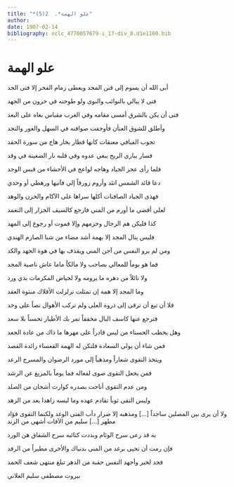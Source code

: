 ```yaml
---
title: "*علو الهمة*.  2(5)"
author: 
date: 1907-02-14
bibliography: oclc_4770057679-i_17-div_8.d1e1160.bib
---
```




#  علو الهمة 


 أبى الله أن يسوم إلى قنن المجد   ويعطى زمام الفخر إلا فتى الجد  

 فتى لا يبالي بالنوائب والنوى   ولو طوحته في حزون من الجهد  

 فتى أن يكن بالشرق أمسى مقامه   وفي الغرب مقباس بغاه على البعد  

 وأطلق للشوق العنأن فأوجفت   صوافنه في السهل والغور والنجد  

 تجوب الفيافي معنقات كانها   قطار بخار هاج من سورة الحقد  

 فسار يباري الريح يبغي عدوه   وفي قلبه نار الضغينة في وقد  

 فلما رأى عجز الجياد وهاجه   لواعج في الأحشاء من قبس الوجد  

 دعا قائد الشمس اتئد وأروم زورقاً   إلي فآتيها ورهطي أو وحدي  

 فهذى الجياد الصافنات أكلها   سراها على الآكام والحزن والوهد  

 لعلي أقضي ما أورم من المني   فارجع كالسيف الجزار إلى التغمد  

 كذا فليكن هم الرجال وحزمهم   وإلا فموت أو رجوع إلى المهد  

 فليس ينال المجد إلا بهمة   أشد مضاء من شبا الصارم الهندي  

 ومن لم يرو النفس من آجن المنى   ويقذف بها في هوة الجهد والكد  

 فما هو يوماً للمعالي بصاحب   ولا مالكاً ماما عاش ناصية المجد  

 ولا نائلاً من دهره ما يرومه   ولا لحياض المكرمات بذي ورد  

 وما المجد إلا همة إن تمثلت   تزلزلت الأفلاك منثوة العقد  

 فلا أن تبغ أن ترقى إلى ذروة العلى   ولم تركب الأهوال نصاً على وخد  

 فترجع عنها كاسف البال مخفقاً   تمر بك الأطيار تحسناً بلا سعد  

 وهل يخطب الحسناء من ليس قادراً   على مهرها ما ذاك من عادة الجعد  

 فمن شاء أن يولى السعادة فلتكن   له الهمة القعساء رائدة القصد  

 ويتخذ التقوى شعاراً ومذهباً   إلى مورد الرضوان والمسرح الرعد  

 فمن يجعل التقوى صوى لفعاله   فما يوماً بالمزيغ عن الرشد  

 ومن عدم التقوى أناحت بصدره   كوارث أشجان من الصلد  

 وليس التقى ثوباً تقادم عهده   وما لبسه زاهدا يعد من الزهد   

 ولا أن يرى بين المصلين ساجداً  [...]  ومذهبه إلا ضرار دأب الفتى الوغد   ولكنما التقوى فؤاد مطهر  [...]  سليم من الآفات أشهى من الزند 

 به قد رعى سرح الوئام وبددت   كتائبه سرح الشقاق هن الورد  

 فإن رمت أن تحيى برغد من المنى   بدنياك والأخرى مطيراً من الرفد  

 فجد لخير وأجهد النفس حقبة   من الدهر تبلغ منتهى شعف الحمد  

 بيروت  مصطفى سليم الغلاني 
